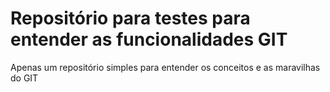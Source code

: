 <h1>Repositório para testes para entender as funcionalidades GIT </h1>
<p> Apenas um repositório simples para entender os conceitos e as maravilhas do GIT </p>

